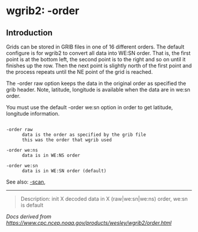 # wgrib2: -order

## Introduction

Grids can be stored in GRIB files in one of 16 different orders.
The default configure is for wgrib2 to convert all data into WE:SN order.
That is, the first point is at the bottom left, the second point is
to the right and so on until it finishes up the row. Then the next point
is slightly north of the first point and the process repeats until
the NE point of the grid is reached.

The -order raw option keeps the data in
the original order as specified the grib header. Note, latitude,
longitude is available when the data are in we:sn order.

You must use the default -order we:sn option
in order to get latitude, longitude information.

```

-order raw
      data is the order as specified by the grib file
      this was the order that wgrib used

-order we:ns
      data is in WE:NS order

-order we:sn
      data is in WE:SN order (default)

```

See also:
[-scan](./scan.md),

---

> Description: init X decoded data in X (raw|we:sn|we:ns) order, we:sn is default

_Docs derived from <https://www.cpc.ncep.noaa.gov/products/wesley/wgrib2/order.html>_
